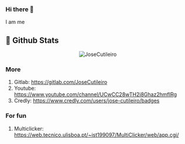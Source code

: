 
### Hi there 👋

 I am me

## 🌱 Github Stats

<p align="center"><img src="https://github-readme-streak-stats.herokuapp.com/?user=JoseCutileiro&theme=dark" alt="JoseCutileiro"/></p>

### More

1. Gitlab: https://gitlab.com/JoseCutileiro
2. Youtube: https://www.youtube.com/channel/UCwCC28wTH2i8Ghaz2hmfIRg
3. Credly: https://www.credly.com/users/jose-cutileiro/badges

### For fun

1. Multiclicker: https://web.tecnico.ulisboa.pt/~ist199097/MultiClicker/web/app.cgi/



